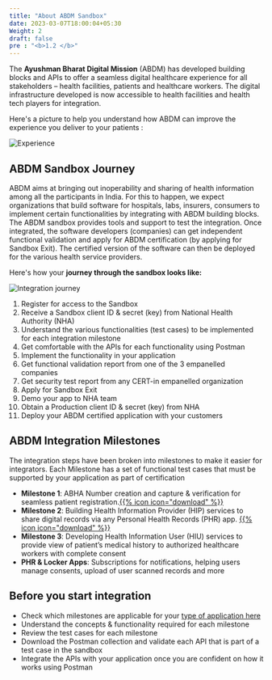 ```yaml
---
title: "About ABDM Sandbox"
date: 2023-03-07T18:00:04+05:30
Weight: 2
draft: false
pre : "<b>1.2 </b>"
---
```



The **Ayushman Bharat Digital Mission** (ABDM) has developed building blocks and APIs to offer a seamless digital healthcare experience for all stakeholders – health facilities, patients and healthcare workers. The digital infrastructure developed is now accessible to health facilities and health tech players for integration.

Here's a picture to help you understand how ABDM can improve the experience you deliver to your patients :

![Experience](../experience.png)

## ABDM Sandbox Journey

ABDM aims at bringing out inoperability and sharing of health information among all the participants in India. For this to happen, we expect organizations that build software for hospitals, labs, insurers, consumers to implement certain functionalities by integrating with ABDM building blocks. The ABDM sandbox provides tools and support to test the integration. Once integrated, the software developers (companies) can get independent functional validation and apply for ABDM certification (by applying for Sandbox Exit). The certified version of the software can then be deployed for the various health service providers.

Here's how your **journey through the sandbox looks like:**

![Integration journey](../sandbox-integration-journey.jpeg)


1. Register for access to the Sandbox 
2. Receive a Sandbox client ID & secret (key) from National Health Authority (NHA)
3. Understand the various functionalities (test cases) to be implemented for each integration milestone
4. Get comfortable with the APIs for each functionality using Postman
5. Implement the functionality in your application
6. Get functional validation report from one of the 3 empanelled companies
7. Get security test report from any CERT-in empanelled organization
8. Apply for Sandbox Exit
9. Demo your app to NHA team
10. Obtain a Production client ID & secret (key) from NHA
11. Deploy your ABDM certified application with your customers


## ABDM Integration Milestones
The integration steps have been broken into milestones to make it easier for integrators. Each Milestone has a set of functional test cases that must be supported by your application as part of certification
- **Milestone 1**: ABHA Number creation and capture & verification for seamless patient registration.[{{% icon icon="download" %}}](https://sandbox.abdm.gov.in/documents/ABHA_APIs.xlsx)
- **Milestone 2**: Building Health Information Provider (HIP) services to share digital records via any Personal Health Records (PHR) app. [{{% icon icon="download" %}}](https://sandbox.abdm.gov.in/documents/Milestone_M2_APIs.xlsx)
- **Milestone 3**: Developing Health Information User (HIU) services to provide view of patient’s medical history to authorized healthcare workers with complete consent
- **PHR & Locker Apps**: Subscriptions for notifications, helping users manage consents, upload of user scanned records and more 



## Before you start integration

- Check which milestones are applicable for your [type of application here](/abdm-docs/1-basics/making_your_app_abdm_compliant/)
- Understand the concepts & functionality required for each milestone
- Review the test cases for each milestone
- Download the Postman collection and validate each API that is part of a test case in the sandbox
- Integrate the APIs with your application once you are confident on how it works using Postman 

